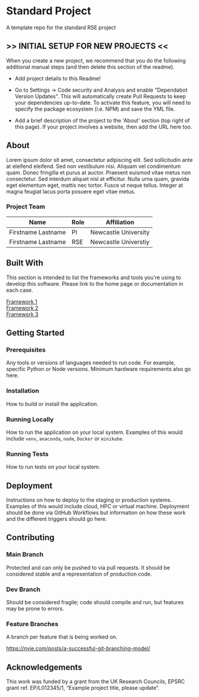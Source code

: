 # Standard Project
A template repo for the standard RSE project

## >> INITIAL SETUP FOR NEW PROJECTS <<   

When you create a new project, we recommend that you do the following additional manual steps (and then delete this section of the readme).

- Add project details to  this Readme!

- Go to Settings -> Code security and Analysis and enable "Dependabot Version Updates". This will automatically create Pull Requests to keep your dependencies up-to-date. To activate this feature, you will need to specify the package ecosystem (i.e. NPM) and save the YML file. 

- Add a brief description of the project to the 'About' section (top right of this page). If your project involves a website, then add the URL here too.

## About

Lorem ipsum dolor sit amet, consectetur adipiscing elit. Sed sollicitudin ante at eleifend eleifend. Sed non vestibulum nisi. Aliquam vel condimentum quam. Donec fringilla et purus at auctor. Praesent euismod vitae metus non consectetur. Sed interdum aliquet nisl at efficitur. Nulla urna quam, gravida eget elementum eget, mattis nec tortor. Fusce ut neque tellus. Integer at magna feugiat lacus porta posuere eget vitae metus.

### Project Team

| Name  | Role | Affiliation
| ------------- | ------------- | ------------- |
| Firstname Lastname  | PI | Newcastle University  |
| Firstname Lastname | RSE  | Newcastle Universtiy  |

## Built With

This section is intended to list the frameworks and tools you're using to develop this software. Please link to the home page or documentation in each case.

[Framework 1](https://something.com)  
[Framework 2](https://something.com)  
[Framework 3](https://something.com)  

## Getting Started

### Prerequisites

Any tools or versions of languages needed to run code. For example, specific Python or Node versions. Minimum hardware requirements also go here.

### Installation

How to build or install the application.

### Running Locally

How to run the application on your local system. Examples of this would include `venv`, `anaconda`, `node`, `Docker` or `minikube`. 

### Running Tests

How to run tests on your local system.

## Deployment

Instructions on how to deploy to the staging or production systems. Examples of this would include cloud, HPC or virtual machine. Deployment should be done via GitHub Workflows but information on how these work and the different triggers should go here.

## Contributing

### Main Branch
Protected and can only be pushed to via pull requests. It should be considered stable and a representation of production code.

### Dev Branch
Should be considered fragile; code should compile and run, but features may be prone to errors.

### Feature Branches
A branch per feature that is being worked on.

https://nvie.com/posts/a-successful-git-branching-model/

## Acknowledgements
This work was funded by a grant from the UK Research Councils, EPSRC grant ref. EP/L012345/1, “Example project title, please update”.
